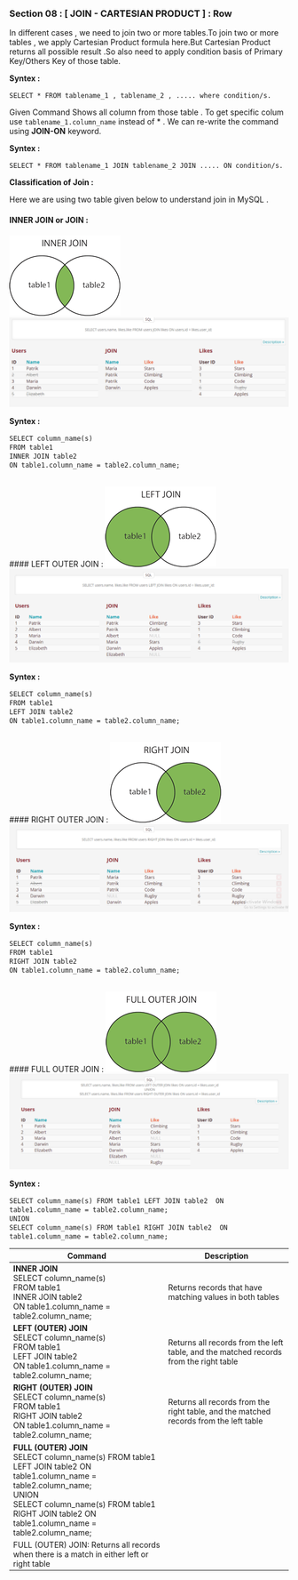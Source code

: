 
<br>
<br>

### Section 08 : [ JOIN - CARTESIAN PRODUCT ] : Row 


In different cases , we need to join two or more tables.To join two or more tables , we apply Cartesian Product formula here.But Cartesian Product returns all possible result .So also need to apply condition basis of Primary Key/Others Key of those table.

**Syntex :** 
```
SELECT * FROM tablename_1 , tablename_2 , ..... where condition/s.
```
Given Command Shows all column from those table . To get specific colum use ```tablename_1.column_name``` instead of * . We can re-write the command using **JOIN-ON** keyword.

**Syntex :** 

```
SELECT * FROM tablename_1 JOIN tablename_2 JOIN ..... ON condition/s.
```

**Classification of Join :** 

Here we are using two table given below to understand join in MySQL . 
<br>
#### INNER JOIN or JOIN : 

<img src="images/inner.gif">

<img src="images/inner.png">

**Syntex :**
```
SELECT column_name(s)
FROM table1
INNER JOIN table2
ON table1.column_name = table2.column_name;

```
<br>
#### LEFT OUTER JOIN : 

<img src="images/left.gif">

<img src="images/left.png">

**Syntex :**
```
SELECT column_name(s)
FROM table1
LEFT JOIN table2
ON table1.column_name = table2.column_name;

```
<br>
#### RIGHT OUTER JOIN : 

<img src="images/right.gif">

<img src="images/right.png">

**Syntex :**
```
SELECT column_name(s)
FROM table1
RIGHT JOIN table2
ON table1.column_name = table2.column_name;

```
<br>
#### FULL OUTER JOIN : 

<img src="images/full.gif">

<img src="images/full.png">

**Syntex :**
```
SELECT column_name(s) FROM table1 LEFT JOIN table2  ON table1.column_name = table2.column_name;
UNION
SELECT column_name(s) FROM table1 RIGHT JOIN table2  ON table1.column_name = table2.column_name;

```






| Command    | Description |
| ----------- | ----------- |
|  **INNER JOIN**<br> SELECT column_name(s)<br>FROM table1<br>INNER JOIN table2<br>ON table1.column_name = table2.column_name;|Returns records that have matching values in both tables |
| **LEFT (OUTER) JOIN** <br> SELECT column_name(s)<br>FROM table1<br>LEFT JOIN table2<br>ON table1.column_name = table2.column_name;|Returns all records from the left table, and the matched records from the right table|
| **RIGHT (OUTER) JOIN** <br>SELECT column_name(s)<br>FROM table1<br>RIGHT JOIN table2<br>ON table1.column_name = table2.column_name;| Returns all records from the right table, and the matched records from the left table|
| **FULL (OUTER) JOIN** <br> SELECT column_name(s) FROM table1 <br> LEFT JOIN table2  ON table1.column_name = table2.column_name;<br>UNION<br>SELECT column_name(s) FROM table1<br> RIGHT JOIN table2  ON table1.column_name = table2.column_name;
|FULL (OUTER) JOIN: Returns all records when there is a match in either left or right table|



